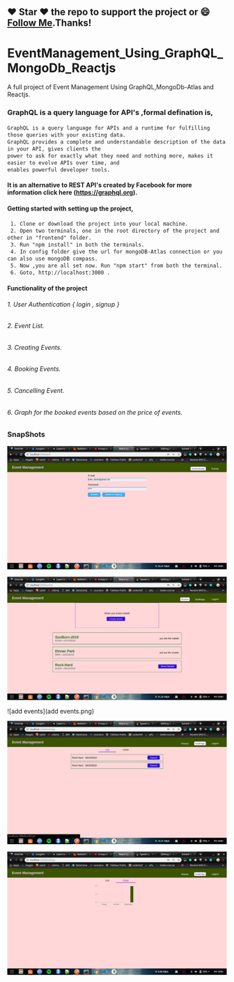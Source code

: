 ##### 
## :heart: Star :heart: the repo to support the project or :smile:[Follow Me](https://github.com/kanchan0).Thanks!

# EventManagement_Using_GraphQL_MongoDb_Reactjs
A full project of Event Management Using GraphQL,MongoDb-Atlas and Reactjs. 
### GraphQL is a query language for API's ,formal defination is,

    GraphQL is a query language for APIs and a runtime for fulfilling those queries with your existing data.
    GraphQL provides a complete and understandable description of the data in your API, gives clients the 
    power to ask for exactly what they need and nothing more, makes it easier to evolve APIs over time, and 
    enables powerful developer tools.
    
 #### It is an alternative to REST API's created by Facebook for more information click here (https://graphql.org).
 
 #### Getting started with setting up the project,
     1. Clone or download the project into your local machine.
     2. Open two terminals, one in the root directory of the project and other in "frontend" folder.
     3. Run "npm install" in both the terminals.
     4. In config folder give the url for mongoDB-Atlas connection or you can also use mongoDB compass.
     5. Now ,you are all set now. Run "npm start" from both the terminal.
     6. Goto, http://localhost:3000 .
     
#### Functionality of the project
###### 1. User Authentication { login , signup }
###### 2. Event List.
###### 3. Creating Events.
###### 4. Booking Events.
###### 5. Cancelling Event.
###### 6. Graph for the booked events based on the price of events.


### SnapShots
![MainPage](main.png)

![Events](Events.png)

![add events](add events.png)

![list view](list.png)

![chart view](chart.png)

